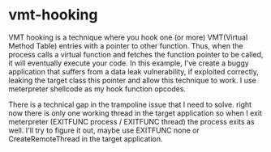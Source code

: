 # vmt-hooking
VMT hooking is a technique where you hook one (or more) VMT(Virtual Method Table) entries with a pointer to other function. Thus, when the process calls a virtual function and fetches the function pointer to be called, it will eventually execute your code. In this example, I've create a buggy application that suffers from a data leak vulnerability, if exploited correctly, leaking the target class this pointer and allow this technique to work. I use meterpreter shellcode as my hook function opcodes.

There is a technical gap in the trampoline issue that I need to solve. 
right now there is only one working thread in the target application so when I exit meterpreter (EXITFUNC process / EXITFUNC thread) the process exits as well. I'll try to figure it out, maybe use EXITFUNC none or CreateRemoteThread in the target application.

